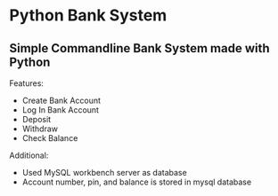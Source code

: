# Python Bank System
## Simple Commandline Bank System made with Python

Features:
- Create Bank Account
- Log In Bank Account
- Deposit
- Withdraw
- Check Balance

Additional:
- Used MySQL workbench server as database
- Account number, pin, and balance is stored in mysql database
